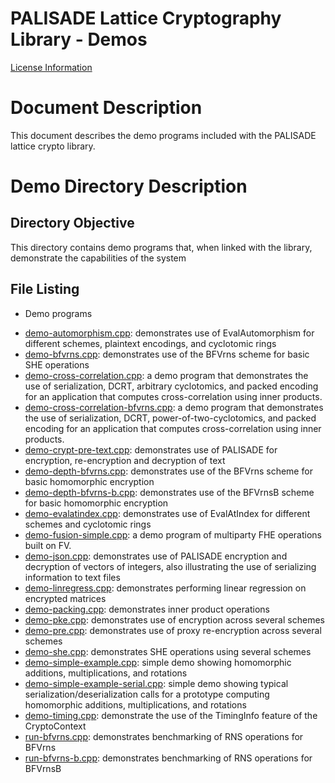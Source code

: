 PALISADE Lattice Cryptography Library - Demos
=============================================

[License Information](License.md)

Document Description
===================
This document describes the demo programs included with the PALISADE lattice crypto library.

Demo Directory Description
==========================

Directory Objective
-------------------
This directory contains demo programs that, when linked with the library, demonstrate the capabilities of the system

File Listing
------------

* Demo programs
- [demo-automorphism.cpp](src/pke/demo/demo-automorphism.cpp): demonstrates use of EvalAutomorphism for different schemes, plaintext encodings, and cyclotomic rings
- [demo-bfvrns.cpp](src/pke/demo/demo-bfvrns.cpp): demonstrates use of the BFVrns scheme for basic SHE operations
- [demo-cross-correlation.cpp](src/pke/demo/demo-cross-correlation.cpp): a demo program that demonstrates the use of serialization, DCRT, arbitrary cyclotomics, and packed encoding for an application that computes cross-correlation using inner products.
- [demo-cross-correlation-bfvrns.cpp](src/pke/demo/demo-cross-correlation-bfrns.cpp): a demo program that demonstrates the use of serialization, DCRT, power-of-two-cyclotomics, and packed encoding for an application that computes cross-correlation using inner products.
- [demo-crypt-pre-text.cpp](src/pke/demo/demo-crypt-pre-text.cpp): demonstrates use of PALISADE for encryption, re-encryption and decryption of text
- [demo-depth-bfvrns.cpp](src/pke/demo/demo-depth-bfvrns.cpp): demonstrates use of the BFVrns scheme for basic homomorphic encryption
- [demo-depth-bfvrns-b.cpp](src/pke/demo/demo-depth-bfvrns-b.cpp): demonstrates use of the BFVrnsB scheme for basic homomorphic encryption
- [demo-evalatindex.cpp](src/pke/demo/demo-evalatindex.cpp): demonstrates use of EvalAtIndex for different schemes and cyclotomic rings
- [demo-fusion-simple.cpp](src/pke/demo/demo-fusion-simple.cpp): a demo program of multiparty FHE operations built on FV.
- [demo-json.cpp](src/pke/demo/demo-json.cpp): demonstrates use of PALISADE encryption and decryption of vectors of integers, also illustrating the use of serializing information to text files
- [demo-linregress.cpp](src/pke/demo/demo-linregress.cpp): demonstrates performing linear regression on encrypted matrices
- [demo-packing.cpp](src/pke/demo/demo-packing.cpp): demonstrates inner product operations
- [demo-pke.cpp](src/pke/demo/demo-pke.cpp): demonstrates use of encryption across several schemes
- [demo-pre.cpp](src/pke/demo/demo-pre.cpp): demonstrates use of proxy re-encryption across several schemes
- [demo-she.cpp](src/pke/demo/demo-she.cpp): demonstrates SHE operations using several schemes
- [demo-simple-example.cpp](src/pke/demo/demo-simple-example.cpp): simple demo showing homomorphic additions, multiplications, and rotations
- [demo-simple-example-serial.cpp](src/pke/demo/demo-simple-example-serial.cpp): simple demo showing typical serialization/deserialization calls for a prototype computing homomorphic additions, multiplications, and rotations
- [demo-timing.cpp](src/pke/demo/demo-timing.cpp): demonstrate the use of the TimingInfo feature of the CryptoContext
- [run-bfvrns.cpp](src/pke/demo/run-bfvrns.cpp): demonstrates benchmarking of RNS operations for BFVrns
- [run-bfvrns-b.cpp](src/pke/demo/run-bfvrns-b.cpp): demonstrates benchmarking of RNS operations for BFVrnsB
